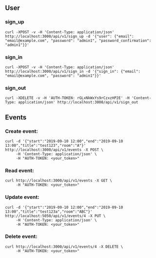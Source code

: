 
## User

### sign_up


    curl -XPOST -v -H 'Content-Type: application/json' http://localhost:3000/api/v1/sign_up -d '{"user": {"email": "email@example.com", "password": "admin1", "password_confirmation": "admin1"}}'

### sign_in

    curl -XPOST -v -H 'Content-Type: application/json' http://localhost:3000/api/v1/sign_in -d '{"sign_in": {"email": "email@example.com", "password": "admin1"}}'

### sign_out

    curl -XDELETE -v -H 'AUTH-TOKEN: rGLxNkWxYs9rCzxzHP2E' -H 'Content-Type: application/json' http://localhost:3000/api/v1/sign_out


## Events

### Create event:

    curl -d '{"start":"2019-09-10 12:00","end":"2019-09-10 13:00","title":"test123","room":"A"}' http://localhost:3000/api/v1/events -X POST \
         -H 'Content-Type: application/json' \
         -H "AUTH-TOKEN: <your_token>"

### Read event:

    curl http://localhost:3000/api/v1/events -X GET \
         -H "AUTH-TOKEN: <your_token>"

### Update event:

    curl -d '{"start":"2019-09-10 12:00","end":"2019-09-10 13:00","title":"test123a","room":"ABC"}'  http://localhost:5050/api/v1/events/4 -X PUT \
         -H 'Content-Type: application/json' \
         -H "AUTH-TOKEN: <your_token>"

### Delete event:

    curl http://localhost:3000/api/v1/events/4 -X DELETE \
         -H "AUTH-TOKEN: <your_token>"




